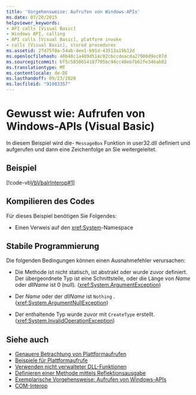 ```yaml
---
title: 'Vorgehensweise: Aufrufen von Windows-APIs'
ms.date: 07/20/2015
helpviewer_keywords:
- API calls [Visual Basic]
- Windows API, calling
- API calls [Visual Basic], platform invoke
- calls [Visual Basic], stored procedures
ms.assetid: 27d75f0a-54ab-4ee1-b91d-43513a19b12d
ms.openlocfilehash: 40b40c1a489d514c82cbccdeacda27900d9ec87d
ms.sourcegitcommit: bf5c5850654187705bc94cc40ebfb62fe346ab02
ms.translationtype: MT
ms.contentlocale: de-DE
ms.lasthandoff: 09/23/2020
ms.locfileid: "91083357"
---
```

# <a name="how-to-call-windows-apis-visual-basic"></a>Gewusst wie: Aufrufen von Windows-APIs (Visual Basic)

In diesem Beispiel wird die- `MessageBox` Funktion in user32.dll definiert und aufgerufen und dann eine Zeichenfolge an Sie weitergeleitet.  
  
## <a name="example"></a>Beispiel  

 [!code-vb[VbVbalrInterop#1](~/samples/snippets/visualbasic/VS_Snippets_VBCSharp/VbVbalrInterop/VB/Class1.vb#1)]  
  
## <a name="compile-the-code"></a>Kompilieren des Codes  

 Für dieses Beispiel benötigen Sie Folgendes:  
  
- Einen Verweis auf den <xref:System>-Namespace  
  
## <a name="robust-programming"></a>Stabile Programmierung  

 Die folgenden Bedingungen können einen Ausnahmefehler verursachen:  
  
- Die Methode ist nicht statisch, ist abstrakt oder wurde zuvor definiert. Der übergeordnete Typ ist eine Schnittstelle, oder die Länge von *Name* oder *dllName* ist 0 (null). (<xref:System.ArgumentException>)  
  
- Der *Name* oder der *dllName* ist `Nothing` . (<xref:System.ArgumentNullException>)  
  
- Der enthaltende Typ wurde zuvor mit `CreateType` erstellt. (<xref:System.InvalidOperationException>)  
  
## <a name="see-also"></a>Siehe auch

- [Genauere Betrachtung von Plattformaufrufen](../../../framework/interop/consuming-unmanaged-dll-functions.md#a-closer-look-at-platform-invoke)
- [Beispiele für Plattformaufrufe](../../../framework/interop/platform-invoke-examples.md)
- [Verwenden nicht verwalteter DLL-Funktionen](../../../framework/interop/consuming-unmanaged-dll-functions.md)
- [Definieren einer Methode mittels Reflektionsausgabe](/previous-versions/dotnet/netframework-4.0/w63y4d4f(v=vs.100))
- [Exemplarische Vorgehensweise: Aufrufen von Windows-APIs](walkthrough-calling-windows-apis.md)
- [COM-Interop](index.md)
